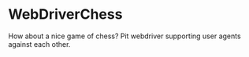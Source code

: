 # WebDriverChess
How about a nice game of chess? Pit webdriver supporting user agents against each other.
